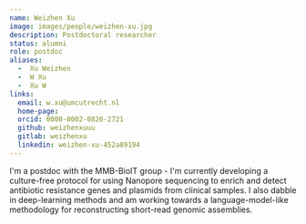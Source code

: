 ```yaml
---
name: Weizhen Xu
image: images/people/weizhen-xu.jpg
description: Postdoctoral researcher
status: alumni
role: postdoc
aliases:
  -  Xu Weizhen
  -  W Xu
  -  Xu W
links:
  email: w.xu@umcutrecht.nl
  home-page:
  orcid: 0000-0002-0826-2721
  github: weizhenxuuu
  gitlab: weizhenxu
  linkedin: weizhen-xu-452a89194
---
```


I'm a postdoc with the MMB-BioIT group - I'm currently developing a culture-free protocol for using Nanopore sequencing to enrich and detect antibiotic resistance genes and plasmids from clinical samples. I also dabble in deep-learning methods and am working towards a language-model-like methodology for reconstructing short-read genomic assemblies.
